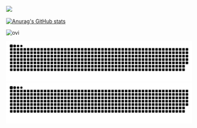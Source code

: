 ![](https://komarev.com/ghpvc/?username=sryu1&color=brightgreen)

[![Anurag's GitHub stats](https://github-readme-stats.vercel.app/api?username=sryu1&show_icons=true&theme=algolia&count_private=true)](https://github.com/anuraghazra/github-readme-stats)

<img src="https://github-readme-stats.vercel.app/api/top-langs?username=sryu1&show_icons=true&locale=en&layout=compact&theme=chartreuse-dark" alt="ovi" />

![github contribution grid snake animation](https://raw.githubusercontent.com/sryu1/sryu1/output/github-contribution-grid-snake-dark.svg#gh-dark-mode-only)
![github contribution grid snake animation](https://raw.githubusercontent.com/sryu1/sryu1/output/github-contribution-grid-snake.svg#gh-light-mode-only)
